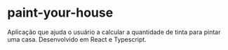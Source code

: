 # paint-your-house
Aplicação que ajuda o usuário a calcular a quantidade de tinta para pintar uma casa. Desenvolvido em React e Typescript.
